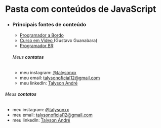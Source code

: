 # Pasta com conteúdos de JavaScript

* ### Principais fontes de conteúdo

  * [Programador a Bordo](https://www.youtube.com/watch?v=vrSEt5J4q2Y&list=PLbA-jMwv0cuWbas947cygrzfzHIc7esmp)
  * [Curso em Vídeo ](https://www.youtube.com/watch?v=BXqUH86F-kA&list=PLntvgXM11X6pi7mW0O4ZmfUI1xDSIbmTm) (Gustavo Guanabara)
  * [Programador BR](https://www.youtube.com/c/Programadorbr)

  ###### Meus **contatos**

    * meu instagram: [@talysonxx](https://instagram.com/talysonxx)
    * meu email: talysonoficial12@gmail.com
    * meu linkedIn:  [Talyson André](https://www.linkedin.com/in/talyson-andré-101897170/)

###### Meus **contatos**
* meu instagram: [@talysonxx](https://instagram.com/talysonxx)
* meu email: talysonoficial12@gmail.com
* meu linkedIn: [Talyson André](https://www.linkedin.com/in/talyson-andre-101897170/)
